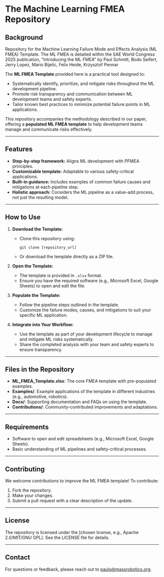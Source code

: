 # The Machine Learning FMEA Repository


## Background
Repository for the Machine Learning Failure Mode and Effects Analysis (ML FMEA) Template.  The ML FMEA is detailed within the SAE World Congress 2025 publication, "Introducing the ML FMEA" by Paul Schmitt, Bodo Seifert, Jerry Lopez, Mario Bijelic, Felix Heide, Krzysztof Pennar

The **ML FMEA Template** provided here is a practical tool designed to:
- Systematically identify, prioritize, and mitigate risks throughout the ML development pipeline.
- Promote risk transparency and communication between ML development teams and safety experts.
- Tailor known best practices to minimize potential failure points in ML applications.

This repository accompanies the methodology described in our paper, offering a **populated ML FMEA template** to help development teams manage and communicate risks effectively.

---

## Features
- **Step-by-step framework:** Aligns ML development with PFMEA principles.
- **Customizable template:** Adaptable to various safety-critical applications.
- **Built-in guidance:** Includes examples of common failure causes and mitigations at each pipeline step.
- **Holistic approach:** Considers the ML pipeline as a value-add process, not just the resulting model.

---

## How to Use
1. **Download the Template:**
   - Clone this repository using:
     ```
     git clone [repository_url]
     ```
   - Or download the template directly as a ZIP file.

2. **Open the Template:**
   - The template is provided in `.xlsx` format.
   - Ensure you have the required software (e.g., Microsoft Excel, Google Sheets) to open and edit the file.

3. **Populate the Template:**
   - Follow the pipeline steps outlined in the template.
   - Customize the failure modes, causes, and mitigations to suit your specific ML application.

4. **Integrate into Your Workflow:**
   - Use the template as part of your development lifecycle to manage and mitigate ML risks systematically.
   - Share the completed analysis with your team and safety experts to ensure transparency.

---

## Files in the Repository
- **ML_FMEA_Template.xlsx**: The core FMEA template with pre-populated examples.
- **Examples/**: Example applications of the template in different industries (e.g., automotive, robotics).
- **Docs/**: Supporting documentation and FAQs on using the template.
- **Contributions/**: Community-contributed improvements and adaptations.

---

## Requirements
- Software to open and edit spreadsheets (e.g., Microsoft Excel, Google Sheets).
- Basic understanding of ML pipelines and safety-critical processes.

---

## Contributing
We welcome contributions to improve the ML FMEA template! To contribute:
1. Fork the repository.
2. Make your changes.
3. Submit a pull request with a clear description of the update.

---

## License
The repository is licensed under the [chosen license, e.g., Apache 2.0/MIT/GNU GPL]. See the LICENSE file for details.

---

## Contact
For questions or feedback, please reach out to pauls@massrobotics.org.
